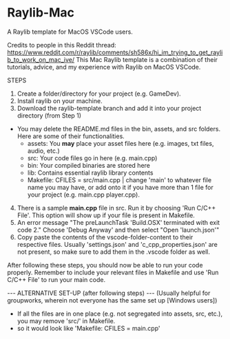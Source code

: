 # Raylib-Mac
A Raylib template for MacOS VSCode users.

Credits to people in this Reddit thread:
  https://www.reddit.com/r/raylib/comments/sh586x/hi_im_trying_to_get_raylib_to_work_on_mac_ive/
This Mac Raylib template is a combination of their tutorials, advice, and my experience with Raylib on MacOS VSCode.

STEPS
1. Create a folder/directory for your project (e.g. GameDev).
2. Install raylib on your machine.
3. Download the raylib-template branch and add it into your project directory (from Step 1)
- You may delete the README.md files in the bin, assets, and src folders. Here are some of their functionalities.
  - assets: You **may** place your asset files here (e.g. images, txt files, audio, etc.)
  - src: Your code files go in here (e.g. main.cpp)
  - bin: Your compiled binaries are stored here
  - lib: Contains essential raylib library contents
  - Makefile: CFILES = src/main.cpp | change 'main' to whatever file name you may have, or add onto it if you have more than 1 file for your project (e.g. main.cpp player.cpp).
4. There is a sample **main.cpp** file in src. Run it by choosing 'Run C/C++ File'. This option will show up if your file is present in Makefile.
5. An error message "The preLaunchTask 'Build.OSX' terminated with exit code 2." Choose 'Debug Anyway' and then select "Open 'launch.json'"
6. Copy paste the contents of the vscode-folder-content to their respective files. Usually 'settings.json' and 'c_cpp_properties.json' are not present, so make sure to add them in the .vscode folder as well.

After following these steps, you should now be able to run your code properly. Remember to include your relevant files in Makefile and use 'Run C/C++ File' to run your main code.

--- ALTERNATIVE SET-UP (after following steps) ---
(Usually helpful for groupworks, wherein not everyone has the same set up [Windows users])
- If all the files are in one place (e.g. not segregated into assets, src, etc.), you may remove 'src/' in Makefile.
- so it would look like 'Makefile: CFILES = main.cpp'

